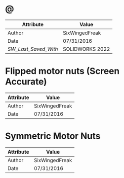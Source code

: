 # @
| Attribute | Value |
| ---  | ---     |
| Author | SixWingedFreak |
| Date | 07/31/2016 |
| _SW_Last_Saved_With_ | SOLIDWORKS 2022 |
# Flipped motor nuts (Screen Accurate)
| Attribute | Value |
| ---  | ---     |
| Author | SixWingedFreak |
| Date | 07/31/2016 |
# Symmetric Motor Nuts
| Attribute | Value |
| ---  | ---     |
| Author | SixWingedFreak |
| Date | 07/31/2016 |
